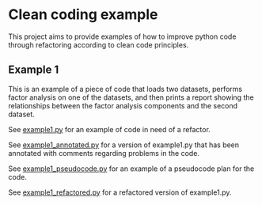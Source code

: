 # Clean coding example

This project aims to provide examples of how to improve python code through refactoring according to clean code principles.

## Example 1
This is an example of a piece of code that loads two datasets, performs factor analysis on one of the datasets, and then prints a report showing the relationships between the factor analysis components and the second dataset.

See [example1.py](example1.py) for an example of code in need of a refactor.  

See [example1_annotated.py](example1_annotated.py) for a version of example1.py that has been annotated with comments regarding problems in the code.

See [example1_pseudocode.py](example1_pseudocode.py) for an example of a pseudocode plan for the code.

See [example1_refactored.py](example1_refactored.py) for a refactored version of example1.py.